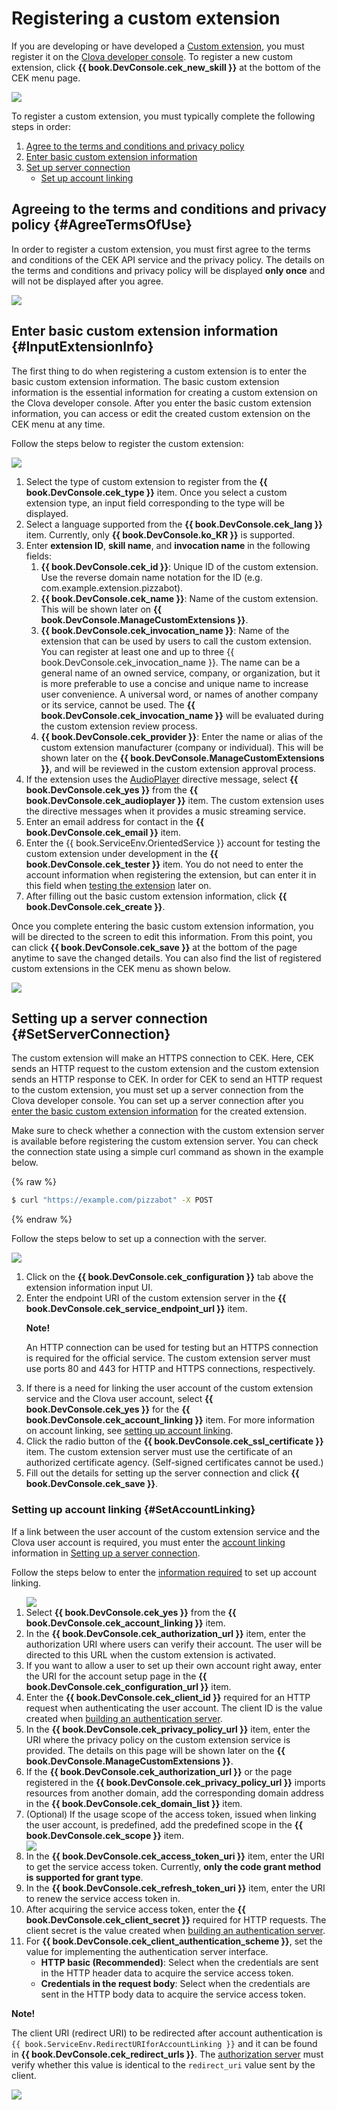 <!-- Note! This content includes shared parts. Therefore, when you update this, you should beware of synchronization. -->

# Registering a custom extension
If you are developing or have developed a [Custom extension](/Develop/Guides/Build_Custom_Extension.md), you must register it on the [Clova developer console](/DevConsole/ClovaDevConsole_Overview.md). To register a new custom extension, click **{{ book.DevConsole.cek_new_skill }}** at the bottom of the CEK menu page.

![](/DevConsole/Assets/Images/DevConsole-First_Look_of_Extension_List.png)

To register a custom extension, you must typically complete the following steps in order:

<ol>
  <li><a href="#AgreeTermsOfUse">Agree to the terms and conditions and privacy policy</a></li>
  <li><a href="#InputExtensionInfo">Enter basic custom extension information</a></li>
  <li><a href="#SetServerConnection">Set up server connection</a>
    <ul>
      <li><a href="#SetAccountLinking">Set up account linking</a></li>
    </ul>
  </li>
</ol>

<!-- Start of the shared content: AgreeTermsOfUse -->

## Agreeing to the terms and conditions and privacy policy {#AgreeTermsOfUse}

In order to register a custom extension, you must first agree to the terms and conditions of the CEK API service and the privacy policy. The details on the terms and conditions and privacy policy will be displayed **only once** and will not be displayed after you agree.

![](/DevConsole/Assets/Images/DevConsole-Agree_Terms_of_Use_and_Collecting_Personal_Info.png)

<!-- End of the shared content -->

## Enter basic custom extension information {#InputExtensionInfo}

The first thing to do when registering a custom extension is to enter the basic custom extension information. The basic custom extension information is the essential information for creating a custom extension on the Clova developer console. After you enter the basic custom extension information, you can access or edit the created custom extension on the CEK menu at any time.

Follow the steps below to register the custom extension:

![](/DevConsole/Assets/Images/DevConsole-Create_New_Custom_Extension.png)

<ol>
  <li>Select the type of custom extension to register from the <strong>{{ book.DevConsole.cek_type }}</strong> item. Once you select a custom extension type, an input field corresponding to the type will be displayed.</li>
  <li>Select a language supported from the <strong>{{ book.DevConsole.cek_lang }}</strong> item. Currently, only <strong>{{ book.DevConsole.ko_KR }}</strong> is supported.</li>
  <li>Enter <strong>extension ID</strong>, <strong>skill name</strong>, and <strong>invocation name</strong> in the following fields:
    <ol>
      <li><strong>{{ book.DevConsole.cek_id }}</strong>: Unique ID of the custom extension. Use the reverse domain name notation for the ID (e.g. com.example.extension.pizzabot).</li>
      <li><strong>{{ book.DevConsole.cek_name }}</strong>: Name of the custom extension. This will be shown later on <strong>{{ book.DevConsole.ManageCustomExtensions }}</strong>.</li>
      <li><strong>{{ book.DevConsole.cek_invocation_name }}</strong>: Name of the extension that can be used by users to call the custom extension. You can register at least one and up to three {{ book.DevConsole.cek_invocation_name }}. The name can be a general name of an owned service, company, or organization, but it is more preferable to use a concise and unique name to increase user convenience. A universal word, or names of another company or its service, cannot be used. The <strong>{{ book.DevConsole.cek_invocation_name }}</strong> will be evaluated during the custom extension review process.</li>
      <li><strong>{{ book.DevConsole.cek_provider }}</strong>: Enter the name or alias of the custom extension manufacturer (company or individual). This will be shown later on the <strong>{{ book.DevConsole.ManageCustomExtensions }}</strong>, and will be reviewed in the custom extension approval process.</li>
    </ol>
  </li>
  <li>If the extension uses the <a href="{{ book.DocMeta.ClovaClientDeveloperGuideBaseURI }}/Develop/References/MessageInterfaces/AudioPlayer.md">AudioPlayer</a> directive message, select <strong>{{ book.DevConsole.cek_yes }}</strong> from the <strong>{{ book.DevConsole.cek_audioplayer }}</strong> item. The custom extension uses the directive messages when it provides a music streaming service.</li>
  <li>Enter an email address for contact in the <strong>{{ book.DevConsole.cek_email }}</strong> item.</li>
  <li>Enter the {{ book.ServiceEnv.OrientedService }} account for testing the custom extension under development in the <strong>{{ book.DevConsole.cek_tester }}</strong> item. You do not need to enter the account information when registering the extension, but can enter it in this field when <a href="/DevConsole/Guides/Test_Custom_Extension.md">testing the extension</a> later on.</li>
  <li>After filling out the basic custom extension information, click <strong>{{ book.DevConsole.cek_create }}</strong>.</li>
</ol>

Once you complete entering the basic custom extension information, you will be directed to the screen to edit this information. From this point, you can click **{{ book.DevConsole.cek_save }}** at the bottom of the page anytime to save the changed details. You can also find the list of registered custom extensions in the CEK menu as shown below.

![](/DevConsole/Assets/Images/DevConsole-Custom_Extension_List_After_Creation.png)

## Setting up a server connection {#SetServerConnection}

The custom extension will make an HTTPS connection to CEK. Here, CEK sends an HTTP request to the custom extension and the custom extension sends an HTTP response to CEK. In order for CEK to send an HTTP request to the custom extension, you must set up a server connection from the Clova developer console. You can set up a server connection after you [enter the basic custom extension information](#InputExtensionInfo) for the created extension.

Make sure to check whether a connection with the custom extension server is available before registering the custom extension server. You can check the connection state using a simple curl command as shown in the example below.

{% raw %}
```bash
$ curl "https://example.com/pizzabot" -X POST
```
{% endraw %}

Follow the steps below to set up a connection with the server.

![](/DevConsole/Assets/Images/DevConsole-Custom_Extension_Server_Settings.png)

<ol>
  <li>Click on the <strong>{{ book.DevConsole.cek_configuration }}</strong> tab above the extension information input UI.</li>
  <li>Enter the endpoint URI of the custom extension server in the <strong>{{ book.DevConsole.cek_service_endpoint_url }}</strong> item.
    <div class="note">
      <p><strong>Note!</strong></p>
      <p>An HTTP connection can be used for testing but an HTTPS connection is required for the official service. The custom extension server must use ports 80 and 443 for HTTP and HTTPS connections, respectively.</p>
    </div>
  </li>
  <li>If there is a need for linking the user account of the custom extension service and the Clova user account, select <strong>{{ book.DevConsole.cek_yes }}</strong> for the <strong>{{ book.DevConsole.cek_account_linking }}</strong> item. For more information on account linking, see <a href="#SetAccountLinking">setting up account linking</a>.</li>
  <li>Click the radio button of the <strong>{{ book.DevConsole.cek_ssl_certificate }}</strong> item. The custom extension server must use the certificate of an authorized certificate agency. (Self-signed certificates cannot be used.)</li>
  <li>Fill out the details for setting up the server connection and click <strong>{{ book.DevConsole.cek_save }}</strong>.</li>
</ol>

### Setting up account linking {#SetAccountLinking}

If a link between the user account of the custom extension service and the Clova user account is required, you must enter the [account linking](/Develop/Guides/Link_User_Account.md) information in [Setting up a server connection](#SetServerConnection).

Follow the steps below to enter the [information required](/Develop/Guides/Link_User_Account.md#RegisterAccountLinkingInfo) to set up account linking.

<ol>
  <img src="/DevConsole/Assets/Images/DevConsole-Custom_Extension_Accoun_Linking_Settings_1.png" />
  <li>Select <strong>{{ book.DevConsole.cek_yes }}</strong> from the <strong>{{ book.DevConsole.cek_account_linking }}</strong> item.</li>
  <li>In the <strong>{{ book.DevConsole.cek_authorization_url }}</strong> item, enter the authorization URI where users can verify their account. The user will be directed to this URL when the custom extension is activated.</li>
  <li>If you want to allow a user to set up their own account right away, enter the URI for the account setup page in the <strong>{{ book.DevConsole.cek_configuration_url }}</strong> item.</li>
  <li>Enter the <strong>{{ book.DevConsole.cek_client_id }}</strong> required for an HTTP request when authenticating the user account. The client ID is the value created when <a href="/Develop/Guides/Link_User_Account.md#BuildAuthServer">building an authentication server</a>.</li>
  <li>In the <strong>{{ book.DevConsole.cek_privacy_policy_url }}</strong> item, enter the URI where the privacy policy on the custom extension service is provided. The details on this page will be shown later on the <strong>{{ book.DevConsole.ManageCustomExtensions }}</strong>.</li>
  <li>If the <strong>{{ book.DevConsole.cek_authorization_url }}</strong> or the page registered in the <strong>{{ book.DevConsole.cek_privacy_policy_url }}</strong> imports resources from another domain, add the corresponding domain address in the <strong>{{ book.DevConsole.cek_domain_list }}</strong> item.</li>
  <li>(Optional) If the usage scope of the access token, issued when linking the user account, is predefined, add the predefined scope in the <strong>{{ book.DevConsole.cek_scope }}</strong> item.</li>
  <img src="/DevConsole/Assets/Images/DevConsole-Custom_Extension_Accoun_Linking_Settings_2.png" />
  <li>In the <strong>{{ book.DevConsole.cek_access_token_uri }}</strong> item, enter the URI to get the service access token. Currently, <strong>only the code grant method is supported for grant type</strong>.</li>
  <li>In the <strong>{{ book.DevConsole.cek_refresh_token_uri }}</strong> item, enter the URI to renew the service access token in.</li>
  <li>After acquiring the service access token, enter the <strong>{{ book.DevConsole.cek_client_secret }}</strong> required for HTTP requests. The client secret is the value created when <a href="/Develop/Guides/Link_User_Account.md#BuildAuthServer">building an authentication server</a>.</li>
  <li>For <strong>{{ book.DevConsole.cek_client_authentication_scheme }}</strong>, set the value for implementing the authentication server interface.
    <ul>
      <li><strong>HTTP basic (Recommended)</strong>: Select when the credentials are sent in the HTTP header data to acquire the service access token.</li>
      <li><strong>Credentials in the request body</strong>: Select when the credentials are sent in the HTTP body data to acquire the service access token.</li>
    </ul>
  </li>
</ol>

<div id="RedirectURI" class="note">
  <p><strong>Note!</strong></p>
  <p>The client URI (redirect URI) to be redirected after account authentication is <code>{{ book.ServiceEnv.RedirectURIforAccountLinking }}</code> and it can be found in <strong>{{ book.DevConsole.cek_redirect_urls }}</strong>.</strong> The <a href="/Develop/Guides/Link_User_Account.md#BuildAuthServer">authorization server</a> must verify whether this value is identical to the <code>redirect_uri</code> value sent by the client.</p>
  <img src="/DevConsole/Assets/Images/DevConsole-Redirect_URI_for_Extension_Accoun_Linking.png" />
</div>

